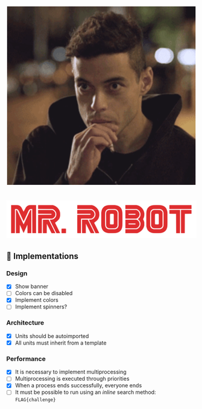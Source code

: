 <h1 style="text-align:center">
  <img src=".github/readme/elliot.gif" alt="Elliot" width="500">
  <br><br>
  <img src=".github/readme/logo.png" alt="Logo" width="600">
</h1>

## :wrench: Implementations

### Design

- [x] Show banner
- [ ] Colors can be disabled
- [x] Implement colors
- [ ] Implement spinners?

### Architecture

- [x] Units should be autoimported
- [x] All units must inherit from a template

### Performance

- [x] It is necessary to implement multiprocessing
- [ ] Multiprocessing is executed through priorities
- [x] When a process ends successfully, everyone ends
- [ ] It must be possible to run using an *inline* search method: `FLAG{challenge}`
